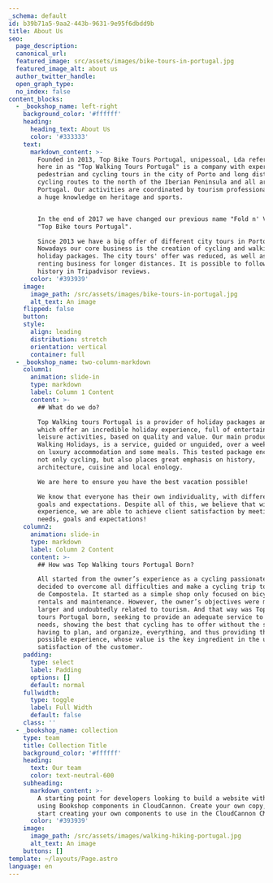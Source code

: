 ```yaml
---
_schema: default
id: b39b71a5-9aa2-443b-9631-9e95f6dbdd9b
title: About Us
seo:
  page_description:
  canonical_url:
  featured_image: src/assets/images/bike-tours-in-portugal.jpg
  featured_image_alt: about us
  author_twitter_handle:
  open_graph_type:
  no_index: false
content_blocks:
  - _bookshop_name: left-right
    background_color: '#ffffff'
    heading:
      heading_text: About Us
      color: '#333333'
    text:
      markdown_content: >-
        Founded in 2013, Top Bike Tours Portugal, unipessoal, Lda referred to
        here in as "Top Walking Tours Portugal" is a company with experience in
        pedestrian and cycling tours in the city of Porto and long distance
        cycling routes to the north of the Iberian Peninsula and all around
        Portugal. Our activities are coordinated by tourism professionals, with
        a huge knowledge on heritage and sports.


        In the end of 2017 we have changed our previous name "Fold n' Visit" to
        "Top Bike tours Portugal".

        Since 2013 we have a big offer of different city tours in Porto.
        Nowadays our core business is the creation of cycling and walking
        holiday packages. The city tours' offer was reduced, as well as the bike
        renting business for longer distances. It is possible to follow our
        history in Tripadvisor reviews.
      color: '#393939'
    image:
      image_path: /src/assets/images/bike-tours-in-portugal.jpg
      alt_text: An image
    flipped: false
    button:
    style:
      align: leading
      distribution: stretch
      orientation: vertical
      container: full
  - _bookshop_name: two-column-markdown
    column1:
      animation: slide-in
      type: markdown
      label: Column 1 Content
      content: >-
        ## What do we do?

        Top Walking tours Portugal is a provider of holiday packages and routes,
        which offer an incredible holiday experience, full of entertainment and
        leisure activities, based on quality and value. Our main product,
        Walking Holidays, is a service, guided or unguided, over a week, based
        on luxury accommodation and some meals. This tested package encompasses
        not only cycling, but also places great emphasis on history,
        architecture, cuisine and local enology.

        We are here to ensure you have the best vacation possible!

        We know that everyone has their own individuality, with different needs,
        goals and expectations. Despite all of this, we believe that with our
        experience, we are able to achieve client satisfaction by meeting those
        needs, goals and expectations!
    column2:
      animation: slide-in
      type: markdown
      label: Column 2 Content
      content: >-
        ## How was Top Walking tours Portugal Born?

        All started from the owner’s experience as a cycling passionate, who
        decided to overcome all difficulties and make a cycling trip to Santiago
        de Compostela. It started as a simple shop only focused on bicycle
        rentals and maintenance. However, the owner’s objectives were much
        larger and undoubtedly related to tourism. And that way was Top Bike
        tours Portugal born, seeking to provide an adequate service to customer
        needs, showing the best that cycling has to offer without the stress of
        having to plan, and organize, everything, and thus providing the best
        possible experience, whose value is the key ingredient in the ultimate
        satisfaction of the customer.
    padding:
      type: select
      label: Padding
      options: []
      default: normal
    fullwidth:
      type: toggle
      label: Full Width
      default: false
    class: ''
  - _bookshop_name: collection
    type: team
    title: Collection Title
    background_color: '#ffffff'
    heading:
      text: Our team
      color: text-neutral-600
    subheading:
      markdown_content: >-
        A starting point for developers looking to build a website with Astro,
        using Bookshop components in CloudCannon. Create your own copy, and
        start creating your own components to use in the CloudCannon CMS.
      color: '#393939'
    image:
      image_path: /src/assets/images/walking-hiking-portugal.jpg
      alt_text: An image
    buttons: []
template: ~/layouts/Page.astro
language: en
---
```

